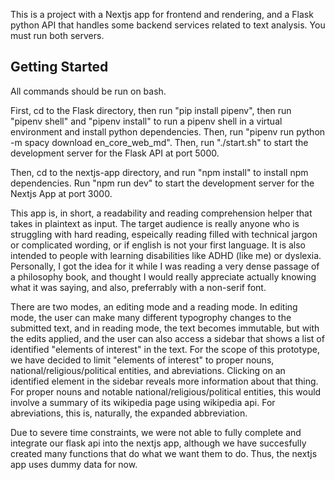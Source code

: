 This is a project with a Nextjs app for frontend and rendering, and a Flask python API that handles some backend services related to text analysis. You must run both servers.


## Getting Started

All commands should be run on bash.

First, cd to the Flask directory, then run "pip install pipenv", then run "pipenv shell" and "pipenv install" to run a pipenv shell in a virtual environment and install python dependencies. Then, run "pipenv run python -m spacy download en_core_web_md".
Then, run "./start.sh" to start the development server for the Flask API at port 5000.


Then, cd to the nextjs-app directory, and run "npm install" to install npm dependencies. Run "npm run dev" to start the development server for the Nextjs App at port 3000.

This app is, in short, a readability and reading comprehension helper that takes in plaintext as input. The target audience is really anyone who is struggling with hard reading, espeically reading filled with technical jargon or complicated wording, or if english is not your first language. It is also intended to people with learning disabilities like ADHD (like me) or dyslexia. Personally, I got the idea for it while I was reading a very dense passage of a philosophy book, and thought I would really appreciate actually knowing what it was saying, and also, preferrably with a non-serif font. 

There are two modes, an editing mode and a reading mode. In editing mode, the user can make many different typogrophy changes to the submitted text, and in reading mode, the text becomes immutable, but with the edits applied, and the user can also access a sidebar that shows a list of identified "elements of interest" in the text. For the scope of this prototype, we have decided to limit "elements of interest" to proper nouns, national/religious/political entities, and abreviations. Clicking on an identified element in the sidebar reveals more information about that thing. For proper nouns and notable national/religious/political entities, this would involve a summary of its wikipedia page using wikipedia api. For abreviations, this is, naturally, the expanded abbreviation. 

Due to severe time constraints, we were not able to fully complete and integrate our flask api into the nextjs app, although we have succesfully created many functions that do what we want them to do. Thus, the nextjs app uses dummy data for now. 


